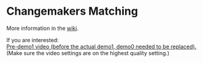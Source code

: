 # Changemakers Matching

More information in the [wiki](https://github.com/jlmacle/changemakers-matchmaking_front-end/wiki).


If you are interested:
<br>
[Pre-demo1 video (before the actual demo1, demo0 needed to be replaced).](https://drive.google.com/file/d/1Aftc2x8CVr467xC0xRbt7tzTHMQ6bxVY/view?usp=sharing)<br>
(Make sure the video settings are on the highest quality setting.)





